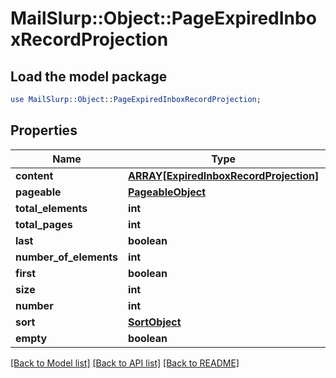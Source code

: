 # MailSlurp::Object::PageExpiredInboxRecordProjection

## Load the model package
```perl
use MailSlurp::Object::PageExpiredInboxRecordProjection;
```

## Properties
Name | Type | Description | Notes
------------ | ------------- | ------------- | -------------
**content** | [**ARRAY[ExpiredInboxRecordProjection]**](ExpiredInboxRecordProjection) |  | [optional] 
**pageable** | [**PageableObject**](PageableObject) |  | [optional] 
**total_elements** | **int** |  | 
**total_pages** | **int** |  | 
**last** | **boolean** |  | [optional] 
**number_of_elements** | **int** |  | [optional] 
**first** | **boolean** |  | [optional] 
**size** | **int** |  | [optional] 
**number** | **int** |  | [optional] 
**sort** | [**SortObject**](SortObject) |  | [optional] 
**empty** | **boolean** |  | [optional] 

[[Back to Model list]](../README#documentation-for-models) [[Back to API list]](../README#documentation-for-api-endpoints) [[Back to README]](../README)


